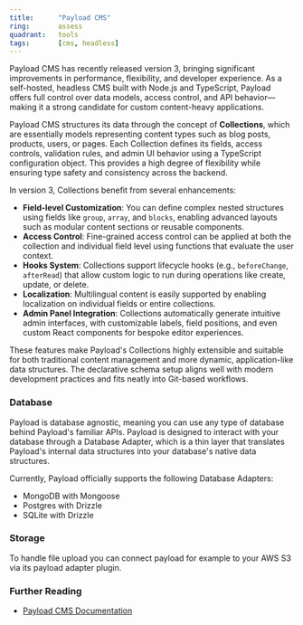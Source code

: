 ```yaml
---
title:      "Payload CMS"
ring:       assess
quadrant:   tools
tags:       [cms, headless]
---
```


Payload CMS has recently released version 3, bringing significant improvements in performance, flexibility, and developer experience. As a self-hosted, headless CMS built with Node.js and TypeScript, Payload offers full control over data models, access control, and API behavior—making it a strong candidate for custom content-heavy applications.

Payload CMS structures its data through the concept of **Collections**, which are essentially models representing content types such as blog posts, products, users, or pages. Each Collection defines its fields, access controls, validation rules, and admin UI behavior using a TypeScript configuration object. This provides a high degree of flexibility while ensuring type safety and consistency across the backend.

In version 3, Collections benefit from several enhancements:

- **Field-level Customization**: You can define complex nested structures using fields like `group`, `array`, and `blocks`, enabling advanced layouts such as modular content sections or reusable components.
- **Access Control**: Fine-grained access control can be applied at both the collection and individual field level using functions that evaluate the user context.
- **Hooks System**: Collections support lifecycle hooks (e.g., `beforeChange`, `afterRead`) that allow custom logic to run during operations like create, update, or delete.
- **Localization**: Multilingual content is easily supported by enabling localization on individual fields or entire collections.
- **Admin Panel Integration**: Collections automatically generate intuitive admin interfaces, with customizable labels, field positions, and even custom React components for bespoke editor experiences.

These features make Payload's Collections highly extensible and suitable for both traditional content management and more dynamic, application-like data structures. The declarative schema setup aligns well with modern development practices and fits neatly into Git-based workflows.

### Database

Payload is database agnostic, meaning you can use any type of database behind Payload's familiar APIs. Payload is designed to interact with your database through a Database Adapter, which is a thin layer that translates Payload's internal data structures into your database's native data structures.

Currently, Payload officially supports the following Database Adapters:

- MongoDB with Mongoose
- Postgres with Drizzle
- SQLite with Drizzle

### Storage

To handle file upload you can connect payload for example to your AWS S3 via its payload adapter plugin.

### Further Reading
- [Payload CMS Documentation](https://payloadcms.com/docs/getting-started/what-is-payload)
